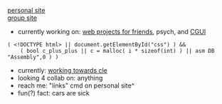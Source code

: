 [personal site](https://2lag.day)  
[group site](https://kus.ooo)


- currently working on: [web projects for friends](https://almightyhuey.github.io), psych, and [CGUI](https://github.com/2lag/CGUI)
```
( <!DOCTYPE html> || document.getElementById("css") ) && 
    ( bool c_plus_plus || c = malloc( i * sizeof(int) ) || asm DB "Assembly",0 ) )
```
- currently: [working towards cle](https://cppinstitute.org/cle-c-certified-entry-level-programmer-certification)
- looking 4 collab on: anything
- reach me: "links" cmd on personal site^
- fun(?) fact: cars are sick
